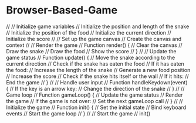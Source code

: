 # Browser-Based-Game
// // Initialize game variables
// Initialize the position and length of the snake
// Initialize the position of the food
// Initialize the current direction
// Initialize the score
// // Set up the game canvas
// Create the canvas and context
// // Render the game
// Function render() {
// Clear the canvas
// Draw the snake
// Draw the food
// Show the score
// }
// // Update the game status
// Function update() {
// Move the snake according to the current direction
// Check if the snake has eaten the food
// If it has eaten the food:
// Increase the length of the snake
// Generate a new food position
// Increase the score
// Check if the snake hits itself or the wall
// If it hits:
// End the game
// }
// // Handle user input
// Function handleKeydown(event) {
// If the key is an arrow key:
// Change the direction of the snake
// }
// // Game loop
// Function gameLoop() {
// Update the game status
// Render the game
// If the game is not over:
// Set the next gameLoop call
// }
// // Initialize the game
// Function init() {
// Set the initial state
// Bind keyboard events
// Start the game loop
// }
// // Start the game
// init()